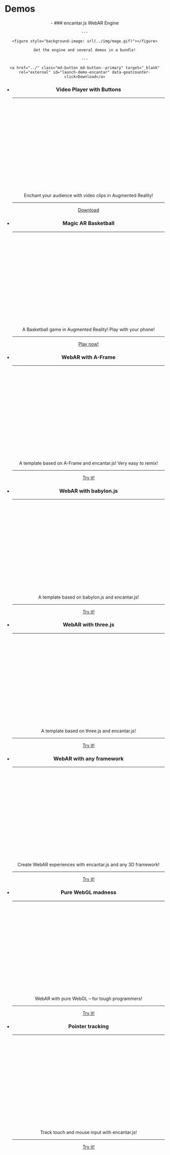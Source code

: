 # Demos

<style>
.grid.cards {
    text-align: center;
}
.grid.cards figure {
    display: block;
    width: 100%;
    min-height: 128px;
    aspect-ratio: 16 / 9;
    background-position: center center;
    background-repeat: no-repeat;
    background-size: cover;
}
.grid.cards figure.contain {
    background-size: contain;
}
</style>

<div class="grid cards" markdown>
-   ### encantar.js WebAR Engine

    ---

    <figure style="background-image: url(../img/mage.gif)"></figure>

    Get the engine and several demos in a bundle!

    ---

    <a href="../" class="md-button md-button--primary" target="_blank" rel="external" id="launch-demo-encantar" data-goatcounter-click>Download</a>

-   ### Video Player with Buttons

    ---

    <figure style="background-image: url(../img/video-player.gif)"></figure>

    Enchant your audience with video clips in Augmented Reality!

    ---

    <a href="https://ko-fi.com/s/697a184728" class="md-button md-button--primary" target="_blank" rel="external" id="launch-demo-video-player" data-goatcounter-click>Download</a>

-   ### Magic AR Basketball

    ---

    <figure style="background-image: url(../img/demo-basketball.gif)"></figure>

    A Basketball game in Augmented Reality! Play with your phone!

    ---

    <a href="basketball/poster.html" class="md-button" target="_blank" rel="external" id="launch-demo-basketball" data-goatcounter-click>Play now!</a>

-   ### WebAR with A-Frame

    ---

    <figure style="background-image: url(../img/logo-aframe.png)" class="contain"></figure>

    A template based on A-Frame and encantar.js! Very easy to remix!

    ---

    <a href="hello-aframe/poster.html" class="md-button" target="_blank" rel="external" id="launch-demo-hello-aframe" data-goatcounter-click>Try it!</a>

-   ### WebAR with babylon.js

    ---

    <figure style="background-image: url(../img/logo-babylon.png)" class="contain"></figure>

    A template based on babylon.js and encantar.js!

    ---

    <a href="hello-babylon/poster.html" class="md-button" target="_blank" rel="external" id="launch-demo-hello-babylon" data-goatcounter-click>Try it!</a>

-   ### WebAR with three.js

    ---

    <figure style="background-image: url(../img/logo-three.png)" class="contain"></figure>

    A template based on three.js and encantar.js!

    ---

    <a href="hello-three/poster.html" class="md-button" target="_blank" rel="external" id="launch-demo-hello-three" data-goatcounter-click>Try it!</a>

-   ### WebAR with any framework

    ---

    <figure style="background-image: url(../img/demo-hello.png)"></figure>

    Create WebAR experiences with encantar.js and any 3D framework!

    ---

    <a href="hello-world/poster.html" class="md-button" target="_blank" rel="external" id="launch-demo-hello-world" data-goatcounter-click>Try it!</a>

-   ### Pure WebGL madness

    ---

    <figure style="background-image: url(../img/logo-webgl.png)" class="contain"></figure>

    WebAR with pure WebGL &ndash; for tough programmers!

    ---

    <a href="hello-webgl/poster.html" class="md-button" target="_blank" rel="external" id="launch-demo-hello-webgl" data-goatcounter-click>Try it!</a>

-   ### Pointer tracking

    ---

    <figure style="background-image: url(../img/pointer-demo.png)"></figure>

    Track touch and mouse input with encantar.js!

    ---

    <a href="pointer-demo/poster.html" class="md-button" target="_blank" rel="external" id="launch-demo-pointer-demo" data-goatcounter-click>Try it!</a>
</div>
